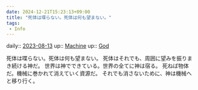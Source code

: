 ```yaml
---
date: 2024-12-21T15:23:13+09:00
title: "死体は喋らない。死体は何も望まない。"
tags:
 - Info
---
```


daily:: [2023-08-13](/Daily_Note/2023-08-13.md)
up:: [Machine](../Bar/Novel/Topics/Machine.md)
up:: [God](Bar/Novel/Topics/God.md)

死体は喋らない。死体は何も望まない。
死体はそれでも、周囲に望みを振りまき続ける神だ。
世界は神でできている。世界の全てに神は宿る。
死ねば物体だ。機械に巻かれて消えていく資源だ。
それでも消さないために、神は機械へと移り行く。